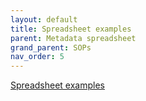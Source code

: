 ```yaml
---
layout: default
title: Spreadsheet examples
parent: Metadata spreadsheet
grand_parent: SOPs
nav_order: 5
---
```

[Spreadsheet examples](https://ebi-ait.github.io/hca-metadata-community/contributing/spreadsheet-templates.html)
